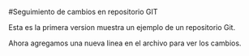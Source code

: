#Seguimiento de cambios en repositorio GIT

Esta es la primera version muestra un ejemplo de un repositorio Git.

Ahora agregamos una nueva linea en el archivo para ver los cambios.
